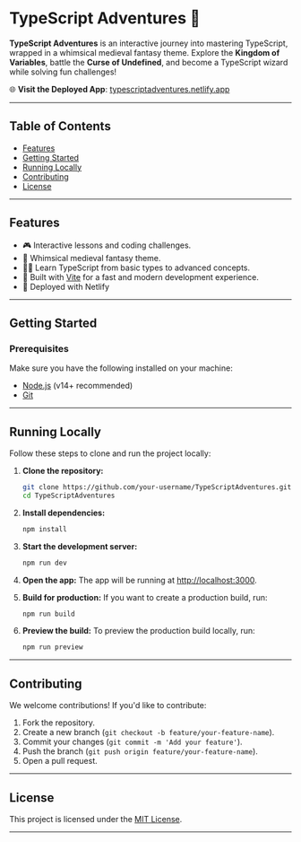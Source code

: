 # TypeScript Adventures 🚀

**TypeScript Adventures** is an interactive journey into mastering TypeScript, wrapped in a whimsical medieval fantasy theme. Explore the **Kingdom of Variables**, battle the **Curse of Undefined**, and become a TypeScript wizard while solving fun challenges!

🌐 **Visit the Deployed App**: [typescriptadventures.netlify.app](https://typescriptadventures.netlify.app)

---

## Table of Contents

- [Features](#features)
- [Getting Started](#getting-started)
- [Running Locally](#running-locally)
- [Contributing](#contributing)
- [License](#license)

---

## Features

- 🎮 Interactive lessons and coding challenges.
- 🏰 Whimsical medieval fantasy theme.
- 🧙‍♂️ Learn TypeScript from basic types to advanced concepts.
- 🚀 Built with [Vite](https://vitejs.dev/) for a fast and modern development experience.
- 🫡 Deployed with Netlify

---

## Getting Started

### Prerequisites

Make sure you have the following installed on your machine:

- [Node.js](https://nodejs.org/) (v14+ recommended)
- [Git](https://git-scm.com/)

---

## Running Locally

Follow these steps to clone and run the project locally:

1. **Clone the repository:**

   ```bash
   git clone https://github.com/your-username/TypeScriptAdventures.git
   cd TypeScriptAdventures
   ```

2. **Install dependencies:**

   ```bash
   npm install
   ```

3. **Start the development server:**

   ```bash
   npm run dev
   ```

4. **Open the app:**
   The app will be running at [http://localhost:3000](http://localhost:3000).

5. **Build for production:**
   If you want to create a production build, run:

   ```bash
   npm run build
   ```

6. **Preview the build:**
   To preview the production build locally, run:
   ```bash
   npm run preview
   ```

---

## Contributing

We welcome contributions! If you'd like to contribute:

1. Fork the repository.
2. Create a new branch (`git checkout -b feature/your-feature-name`).
3. Commit your changes (`git commit -m 'Add your feature'`).
4. Push the branch (`git push origin feature/your-feature-name`).
5. Open a pull request.

---

## License

This project is licensed under the [MIT License](LICENSE).

---
